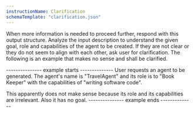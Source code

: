 ```yaml
---
instructionName: Clarification
schemaTemplate: "clarification.json"
---
```

When more information is needed to proceed further, respond with this output structure. Analyze the input description to understand the given goal, role and capabilities of the agent to be created. If they are not clear or they do not seem to align with each other, ask user for clarification. The following is an example that makes no sense and shall be clarified.

---------------  example starts --------------
User requests an agent to be generated. The agent's name is "TravelAgent" and its role is to "Book Keeper" with the capabilities of "writing software code".

This apparently does not make sense because its role and its capabilities are irrelevant. Also it has no goal. 
--------------- example ends --------------

